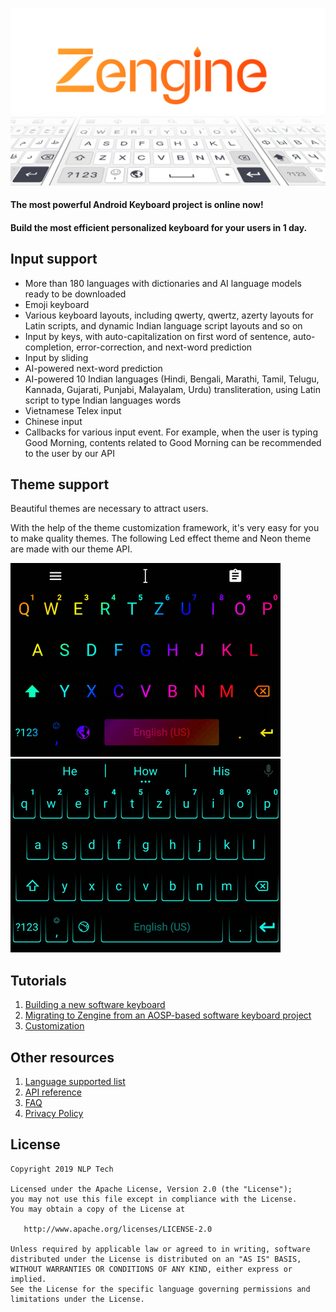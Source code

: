 ![GitHub Logo](./COVER.png)


#### The most powerful Android Keyboard project is online now!

#### Build the most efficient personalized keyboard for your users in 1 day. 

## Input support

* More than 180 languages with dictionaries and AI language models ready to be downloaded
* Emoji keyboard
* Various keyboard layouts, including qwerty, qwertz, azerty layouts for Latin scripts, and dynamic Indian language script layouts and so on
* Input by keys, with auto-capitalization on first word of sentence, auto-completion, error-correction, and next-word prediction
* Input by sliding
* AI-powered next-word prediction
* AI-powered 10 Indian languages (Hindi, Bengali, Marathi, Tamil, Telugu, Kannada, Gujarati, Punjabi, Malayalam, Urdu) transliteration, using Latin script to type Indian languages words
* Vietnamese Telex input
* Chinese input
* Callbacks for various input event. For example, when the user is typing Good Morning, contents related to Good Morning can be recommended to the user by our API

## Theme support

Beautiful themes are necessary to attract users. 

With the help of the theme customization framework, it's very easy for you to make quality themes. The following Led effect theme and Neon theme are made with our theme API. 

![GitHub Logo](./Led.gif)
![GitHub Logo](./Neon.gif)


## Tutorials
1. [Building a new software keyboard](https://github.com/NlptechProduct/Android-Keyboard/blob/master/Build%20a%20New%20Virtual%20Keyboard%20Project.md)
2. [Migrating to Zengine from an AOSP-based software keyboard project](https://github.com/NlptechProduct/Android-Keyboard/blob/master/Migration%20Guide.md)
3. [Customization](https://github.com/NlptechProduct/Zengine/blob/master/Customized%20Keyboard%20Features.md)

## Other resources
1. [Language supported list](https://github.com/NlptechProduct/Android-Keyboard/blob/master/Language%20List.md)
2. [API reference](https://github.com/NlptechProduct/Zengine/blob/master/Reference.md)
3. [FAQ](https://github.com/NlptechProduct/Zengine/blob/master/FAQ.md)
4. [Privacy Policy](http://zengine.nlptech.com/privacy.txt)

## License

    Copyright 2019 NLP Tech
    
    Licensed under the Apache License, Version 2.0 (the "License");
    you may not use this file except in compliance with the License.
    You may obtain a copy of the License at

       http://www.apache.org/licenses/LICENSE-2.0

    Unless required by applicable law or agreed to in writing, software
    distributed under the License is distributed on an "AS IS" BASIS,
    WITHOUT WARRANTIES OR CONDITIONS OF ANY KIND, either express or implied.
    See the License for the specific language governing permissions and
    limitations under the License.

